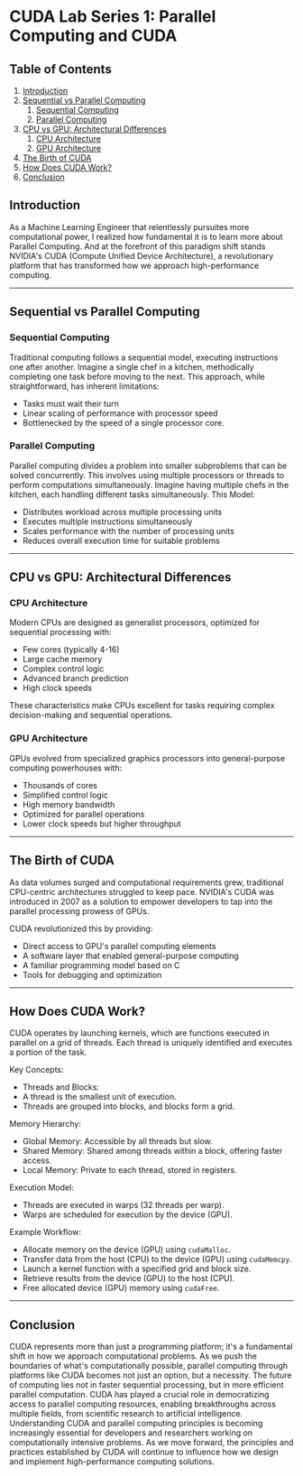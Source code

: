 # CUDA Lab Series 1: Parallel Computing and CUDA


## Table of Contents
1. [Introduction](#introduction)
2. [Sequential vs Parallel Computing](#sequential-vs-parallel-computing)
    1. [Sequential Computing](#sequential-computing)
    2. [Parallel Computing](#parallel-computing)
3. [CPU vs GPU: Architectural Differences](#cpu-vs-gpu-architectural-differences)
    1. [CPU Architecture](#cpu-architecture)
    1. [GPU Architecture](#gpu-architecture)
4. [The Birth of CUDA](#the-birth-of-cuda)
5. [How Does CUDA Work?](#how-does-cuda-work?)
6. [Conclusion](#conclusion)


## Introduction

As a Machine Learning Engineer that relentlessly pursuites more computational power, I realized how fundamental it is to learn more about Parallel Computing.
And at the forefront of this paradigm shift stands NVIDIA's CUDA (Compute Unified Device Architecture), a revolutionary platform that has transformed how we approach high-performance computing.

---

## Sequential vs Parallel Computing

### Sequential Computing

Traditional computing follows a sequential model, executing instructions one after another. 
Imagine a single chef in a kitchen, methodically completing one task before moving to the next. This approach, while straightforward, has inherent limitations:
- Tasks must wait their turn
- Linear scaling of performance with processor speed
- Bottlenecked by the speed of a single processor core.

### Parallel Computing

Parallel computing divides a problem into smaller subproblems that can be solved concurrently. This involves using multiple processors or threads to perform computations simultaneously.
Imagine having multiple chefs in the kitchen, each handling different tasks simultaneously. This Model:
- Distributes workload across multiple processing units
- Executes multiple instructions simultaneously
- Scales performance with the number of processing units
- Reduces overall execution time for suitable problems

---

## CPU vs GPU: Architectural Differences

### CPU Architecture

Modern CPUs are designed as generalist processors, optimized for sequential processing with:
- Few cores (typically 4-16)
- Large cache memory
- Complex control logic
- Advanced branch prediction
- High clock speeds

These characteristics make CPUs excellent for tasks requiring complex decision-making and sequential operations.

### GPU Architecture

GPUs evolved from specialized graphics processors into general-purpose computing powerhouses with:

- Thousands of cores
- Simplified control logic
- High memory bandwidth
- Optimized for parallel operations
- Lower clock speeds but higher throughput

--- 

## The Birth of CUDA
As data volumes surged and computational requirements grew, traditional CPU-centric architectures struggled to keep pace. NVIDIA's CUDA was introduced in 2007 as a solution to empower developers to tap into the parallel processing prowess of GPUs.

CUDA revolutionized this by providing:
- Direct access to GPU's parallel computing elements
- A software layer that enabled general-purpose computing
- A familiar programming model based on C
- Tools for debugging and optimization

---

## How Does CUDA Work?
CUDA operates by launching kernels, which are functions executed in parallel on a grid of threads. Each thread is uniquely identified and executes a portion of the task.

Key Concepts:

- Threads and Blocks:
- A thread is the smallest unit of execution.
- Threads are grouped into blocks, and blocks form a grid.

Memory Hierarchy:
- Global Memory: Accessible by all threads but slow.
- Shared Memory: Shared among threads within a block, offering faster access.
- Local Memory: Private to each thread, stored in registers.

Execution Model:
- Threads are executed in warps (32 threads per warp).
- Warps are scheduled for execution by the device (GPU).

Example Workflow:
- Allocate memory on the device (GPU) using `cudaMalloc`.
- Transfer data from the host (CPU) to the device (GPU) using `cudaMemcpy`.
- Launch a kernel function with a specified grid and block size.
- Retrieve results from the device (GPU) to the host (CPU).
- Free allocated device (GPU) memory using `cudaFree`.

---

## Conclusion
CUDA represents more than just a programming platform; it's a fundamental shift in how we approach computational problems. As we push the boundaries of what's computationally possible, parallel computing through platforms like CUDA becomes not just an option, but a necessity.
The future of computing lies not in faster sequential processing, but in more efficient parallel computation. CUDA has played a crucial role in democratizing access to parallel computing resources, enabling breakthroughs across multiple fields, from scientific research to artificial intelligence.
Understanding CUDA and parallel computing principles is becoming increasingly essential for developers and researchers working on computationally intensive problems. As we move forward, the principles and practices established by CUDA will continue to influence how we design and implement high-performance computing solutions.
